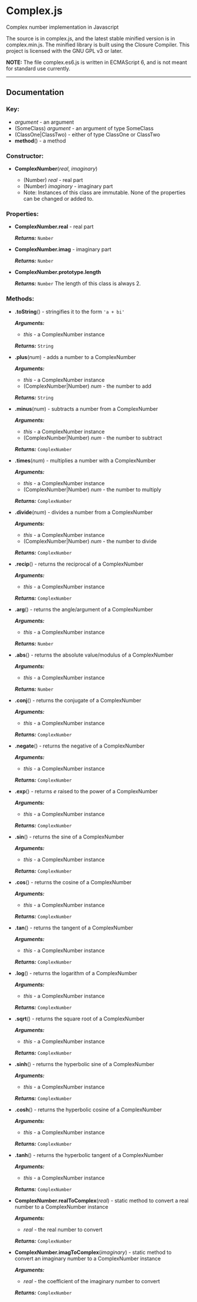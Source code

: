 Complex.js
==========

Complex number implementation in Javascript

The source is in complex.js, and the latest stable minified
version is in complex.min.js. The minified library is built
using the Closure Compiler. This project is licensed with the
GNU GPL v3 or later.

**NOTE:** The file complex.es6.js is written in ECMAScript 6,
and is not meant for standard use currently.

-----

## Documentation ##

### Key: ###

 - *argument* - an argument
 - (SomeClass) *argument* - an argument of type SomeClass
 - (ClassOne|ClassTwo) - either of type ClassOne or ClassTwo
 - **method**() - a method

### Constructor: ###

- **ComplexNumber**(*real*, *imaginary*)
   
  - (Number) *real* - real part
  - (Number) *imaginary* - imaginary part
  - Note: Instances of this class are immutable. None of the properties can be changed or added to.

### Properties: ###

- **ComplexNumber.real** - real part
  
  ***Returns:*** `Number`

- **ComplexNumber.imag** - imaginary part
  
  ***Returns:*** `Number`

- **ComplexNumber.prototype.length**
  
  ***Returns:*** `Number`
  The length of this class is always 2.

### Methods: ###

- **.toString**() - stringifies it to the form `'a + bi'`
  
  ***Arguments:***
  
  - *this* - a ComplexNumber instance
  
  ***Returns:*** `String`

- **.plus**(*num*) - adds a number to a ComplexNumber
  
  ***Arguments:***
  
  - *this* - a ComplexNumber instance
  - (ComplexNumber|Number) *num* - the number to add
  
  ***Returns:*** `String`

- **.minus**(*num*) - subtracts a number from a ComplexNumber
  
  ***Arguments:***
  
  - *this* - a ComplexNumber instance
  - (ComplexNumber|Number) *num* - the number to subtract
  
  ***Returns:*** `ComplexNumber`

- **.times**(*num*) - multiplies a number with a ComplexNumber
  
  ***Arguments:***
  
  - *this* - a ComplexNumber instance
  - (ComplexNumber|Number) *num* - the number to multiply
  
  ***Returns:*** `ComplexNumber`

- **.divide**(*num*) - divides a number from a ComplexNumber
  
  ***Arguments:***
  
  - *this* - a ComplexNumber instance
  - (ComplexNumber|Number) *num* - the number to divide
  
  ***Returns:*** `ComplexNumber`

- **.recip**() - returns the reciprocal of a ComplexNumber
  
  ***Arguments:***
  
  - *this* - a ComplexNumber instance
  
  ***Returns:*** `ComplexNumber`

- **.arg**() - returns the angle/argument of a ComplexNumber
  
  ***Arguments:***
  
  - *this* - a ComplexNumber instance
  
  ***Returns:*** `Number`

- **.abs**() - returns the absolute value/modulus of a ComplexNumber
  
  ***Arguments:***
  
  - *this* - a ComplexNumber instance
  
  ***Returns:*** `Number`

- **.conj**() - returns the conjugate of a ComplexNumber
  
  ***Arguments:***
  
  - *this* - a ComplexNumber instance
  
  ***Returns:*** `ComplexNumber`

- **.negate**() - returns the negative of a ComplexNumber
  
  ***Arguments:***
  
  - *this* - a ComplexNumber instance
  
  ***Returns:*** `ComplexNumber`

- **.exp**() - returns *e* raised to the power of a ComplexNumber
  
  ***Arguments:***
  
  - *this* - a ComplexNumber instance
  
  ***Returns:*** `ComplexNumber`

- **.sin**() - returns the sine of a ComplexNumber
  
  ***Arguments:***
  
  - *this* - a ComplexNumber instance
  
  ***Returns:*** `ComplexNumber`

- **.cos**() - returns the cosine of a ComplexNumber
  
  ***Arguments:***
  
  - *this* - a ComplexNumber instance
  
  ***Returns:*** `ComplexNumber`

- **.tan**() - returns the tangent of a ComplexNumber
  
  ***Arguments:***
  
  - *this* - a ComplexNumber instance
  
  ***Returns:*** `ComplexNumber`

- **.log**() - returns the logarithm of a ComplexNumber
  
  ***Arguments:***
  
  - *this* - a ComplexNumber instance
  
  ***Returns:*** `ComplexNumber`

- **.sqrt**() - returns the square root of a ComplexNumber
  
  ***Arguments:***
  
  - *this* - a ComplexNumber instance
  
  ***Returns:*** `ComplexNumber`

- **.sinh**() - returns the hyperbolic sine of a ComplexNumber
  
  ***Arguments:***
  
  - *this* - a ComplexNumber instance
  
  ***Returns:*** `ComplexNumber`

- **.cosh**() - returns the hyperbolic cosine of a ComplexNumber
  
  ***Arguments:***
  
  - *this* - a ComplexNumber instance
  
  ***Returns:*** `ComplexNumber`

- **.tanh**() - returns the hyperbolic tangent of a ComplexNumber
  
  ***Arguments:***
  
  - *this* - a ComplexNumber instance
  
  ***Returns:*** `ComplexNumber`

- **ComplexNumber.realToComplex**(*real*) - static method to convert a real
  number to a ComplexNumber instance
  
  ***Arguments:***
  
  - *real* - the real number to convert
  
  ***Returns:*** `ComplexNumber`

- **ComplexNumber.imagToComplex**(*imaginary*) - static method to convert an
  imaginary number to a ComplexNumber instance
  
  ***Arguments:***
  
  - *real* - the coefficient of the imaginary number to convert
  
  ***Returns:*** `ComplexNumber`
